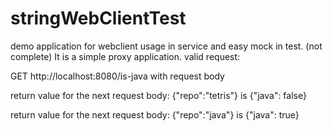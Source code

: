 # stringWebClientTest
demo application for webclient usage in service and easy mock in test. (not complete)
It is a simple proxy application.
valid request:

GET http://localhost:8080/is-java with request body

return value for the next request body:
{"repo":"tetris"}
is
{"java": false}


return value for the next request body:
{"repo":"java"}
is
{"java": true}

